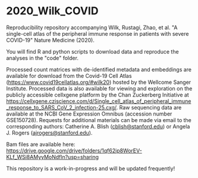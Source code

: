 # 2020_Wilk_COVID
Reproducibility repository accompanying Wilk, Rustagi, Zhao, et al. "A single-cell atlas of the peripheral immune response in patients with severe COVID-19" Nature Medicine (2020).

You will find R and python scripts to download data and reproduce the analyses in the "code" folder.

Processed count matrices with de-identified metadata and embeddings are available for download from the Covid-19 Cell Atlas (https://www.covid19cellatlas.org/#wilk20) hosted by the Wellcome Sanger Institute. Processed data is also available for viewing and exploration on the publicly accessible cellxgene platform by the Chan Zuckerberg Initiative at https://cellxgene.cziscience.com/d/Single_cell_atlas_of_peripheral_immune_response_to_SARS_CoV_2_infection-25.cxg/. Raw sequencing data are available at the NCBI Gene Expression Omnibus (accession number GSE150728). Requests for additional materials can be made via email to the corresponding authors: Catherine A. Blish (cblish@stanford.edu) or Angela J. Rogers (ajrogers@stanford.edu).

Bam files are available here: https://drive.google.com/drive/folders/1qf62ip8WorEV-KLf_WSi8AMyyMoNdfln?usp=sharing

This repository is a work-in-progress and will be updated frequently!
